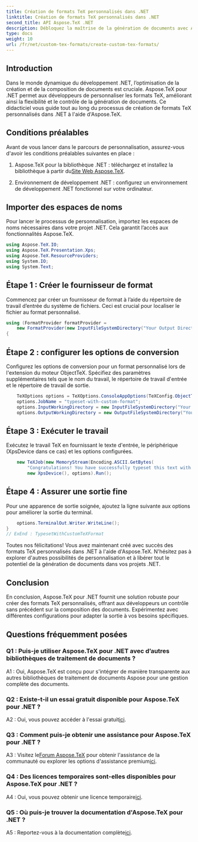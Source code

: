 ```yaml
---
title: Création de formats TeX personnalisés dans .NET
linktitle: Création de formats TeX personnalisés dans .NET
second_title: API Aspose.TeX .NET
description: Débloquez la maîtrise de la génération de documents avec Aspose.TeX pour .NET. Créez des formats TeX personnalisés sans effort.
type: docs
weight: 10
url: /fr/net/custom-tex-formats/create-custom-tex-formats/
---
```

## Introduction

Dans le monde dynamique du développement .NET, l’optimisation de la création et de la composition de documents est cruciale. Aspose.TeX pour .NET permet aux développeurs de personnaliser les formats TeX, améliorant ainsi la flexibilité et le contrôle de la génération de documents. Ce didacticiel vous guide tout au long du processus de création de formats TeX personnalisés dans .NET à l'aide d'Aspose.TeX.

## Conditions préalables

Avant de vous lancer dans le parcours de personnalisation, assurez-vous d'avoir les conditions préalables suivantes en place :

1.  Aspose.TeX pour la bibliothèque .NET : téléchargez et installez la bibliothèque à partir du[Site Web Aspose.TeX](https://releases.aspose.com/tex/net/).

2. Environnement de développement .NET : configurez un environnement de développement .NET fonctionnel sur votre ordinateur.

## Importer des espaces de noms

Pour lancer le processus de personnalisation, importez les espaces de noms nécessaires dans votre projet .NET. Cela garantit l’accès aux fonctionnalités Aspose.TeX.

```csharp
using Aspose.TeX.IO;
using Aspose.TeX.Presentation.Xps;
using Aspose.TeX.ResourceProviders;
using System.IO;
using System.Text;
```

## Étape 1 : Créer le fournisseur de format

Commencez par créer un fournisseur de format à l’aide du répertoire de travail d’entrée du système de fichiers. Ceci est crucial pour localiser le fichier au format personnalisé.

```csharp
using (FormatProvider formatProvider =
    new FormatProvider(new InputFileSystemDirectory("Your Output Directory"), "customtex"))
{
```

## Étape 2 : configurer les options de conversion

Configurez les options de conversion pour un format personnalisé lors de l'extension du moteur ObjectTeX. Spécifiez des paramètres supplémentaires tels que le nom du travail, le répertoire de travail d'entrée et le répertoire de travail de sortie.

```csharp
    TeXOptions options = TeXOptions.ConsoleAppOptions(TeXConfig.ObjectTeX(formatProvider));
    options.JobName = "typeset-with-custom-format";
    options.InputWorkingDirectory = new InputFileSystemDirectory("Your Input Directory");
    options.OutputWorkingDirectory = new OutputFileSystemDirectory("Your Output Directory");
```

## Étape 3 : Exécuter le travail

Exécutez le travail TeX en fournissant le texte d'entrée, le périphérique (XpsDevice dans ce cas) et les options configurées.

```csharp
    new TeXJob(new MemoryStream(Encoding.ASCII.GetBytes(
        "Congratulations! You have successfully typeset this text with your own TeX format!\\end")),
        new XpsDevice(), options).Run();
```

## Étape 4 : Assurer une sortie fine

Pour une apparence de sortie soignée, ajoutez la ligne suivante aux options pour améliorer la sortie du terminal.

```csharp
    options.TerminalOut.Writer.WriteLine();
}
// ExEnd : TypesetWithCustomTeXFormat
```

Toutes nos félicitations! Vous avez maintenant créé avec succès des formats TeX personnalisés dans .NET à l'aide d'Aspose.TeX. N'hésitez pas à explorer d'autres possibilités de personnalisation et à libérer tout le potentiel de la génération de documents dans vos projets .NET.

## Conclusion

En conclusion, Aspose.TeX pour .NET fournit une solution robuste pour créer des formats TeX personnalisés, offrant aux développeurs un contrôle sans précédent sur la composition des documents. Expérimentez avec différentes configurations pour adapter la sortie à vos besoins spécifiques.

## Questions fréquemment posées

### Q1 : Puis-je utiliser Aspose.TeX pour .NET avec d’autres bibliothèques de traitement de documents ?

A1 : Oui, Aspose.TeX est conçu pour s'intégrer de manière transparente aux autres bibliothèques de traitement de documents Aspose pour une gestion complète des documents.

### Q2 : Existe-t-il un essai gratuit disponible pour Aspose.TeX pour .NET ?

 A2 : Oui, vous pouvez accéder à l'essai gratuit[ici](https://releases.aspose.com/).

### Q3 : Comment puis-je obtenir une assistance pour Aspose.TeX pour .NET ?

 A3 : Visitez le[Forum Aspose.TeX](https://forum.aspose.com/c/tex/47) pour obtenir l'assistance de la communauté ou explorer les options d'assistance premium[ici](https://purchase.aspose.com/buy).

### Q4 : Des licences temporaires sont-elles disponibles pour Aspose.TeX pour .NET ?

 A4 : Oui, vous pouvez obtenir une licence temporaire[ici](https://purchase.aspose.com/temporary-license/).

### Q5 : Où puis-je trouver la documentation d'Aspose.TeX pour .NET ?

 A5 : Reportez-vous à la documentation complète[ici](https://reference.aspose.com/tex/net/).